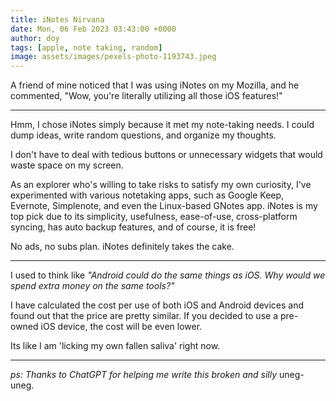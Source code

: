 ```yaml
---
title: iNotes Nirvana
date: Mon, 06 Feb 2023 03:43:00 +0000
author: doy
tags: [apple, note taking, random]
image: assets/images/pexels-photo-1193743.jpeg
---
```


A friend of mine noticed that I was using iNotes on my Mozilla, and he commented, "Wow, you're literally utilizing all those iOS features!"

* * *

Hmm, I chose iNotes simply because it met my note-taking needs. I could dump ideas, write random questions, and organize my thoughts.

I don't have to deal with tedious buttons or unnecessary widgets that would waste space on my screen.

As an explorer who's willing to take risks to satisfy my own curiosity, I've experimented with various notetaking apps, such as Google Keep, Evernote, Simplenote, and even the Linux-based GNotes app. iNotes is my top pick due to its simplicity, usefulness, ease-of-use, cross-platform syncing, has auto backup features, and of course, it is free!

No ads, no subs plan. iNotes definitely takes the cake. 

* * *

I used to think like _"Android could do the same things as iOS._ _Why would we spend extra money on the same tools?"_

I have calculated the cost per use of both iOS and Android devices and found out that the price are pretty similar. If you decided to use a pre-owned iOS device, the cost will be even lower.

Its like I am 'licking my own fallen saliva' right now.

* * *

_ps: Thanks to ChatGPT for helping me write this broken and silly_ uneg-uneg.
